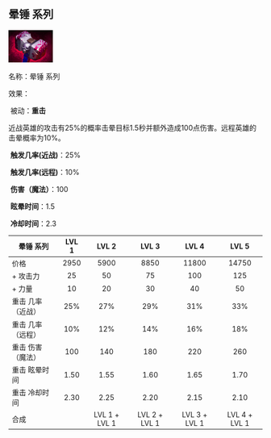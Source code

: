 ## 晕锤 系列



![](src/icon/mjz_basher.png)

名称：晕锤 系列

效果：

​	被动：**重击**

​	近战英雄的攻击有25%的概率击晕目标1.5秒并额外造成100点伤害。远程英雄的击晕概率为10%。

​	**触发几率(近战)**：25%

​	**触发几率(远程)**：10%

​	**伤害（魔法）**：100

​	**眩晕时间**：1.5

​	**冷却时间**：2.3



| 晕锤 系列         | LVL 1 |     LVL 2     |     LVL 3     |     LVL 4     |     LVL 5     |
| ----------------- | :---: | :-----------: | :-----------: | :-----------: | :-----------: |
| 价格              | 2950  |     5900      |     8850      |     11800     |     14750     |
| + 攻击力          |  25   |      50       |      75       |      100      |      125      |
| + 力量            |  10   |      20       |      30       |      40       |      50       |
| 重击 几率（近战） |  25%  |      27%      |      29%      |      31%      |      33%      |
| 重击 几率（远程） |  10%  |      12%      |      14%      |      16%      |      18%      |
| 重击 伤害（魔法） |  100  |      140      |      180      |      220      |      260      |
| 重击 眩晕时间     | 1.50  |     1.55      |     1.60      |     1.65      |     1.70      |
| 重击 冷却时间     | 2.30  |     2.25      |     2.20      |     2.15      |     2.10      |
| 合成              |       | LVL 1 + LVL 1 | LVL 2 + LVL 1 | LVL 3 + LVL 1 | LVL 4 + LVL 1 |





